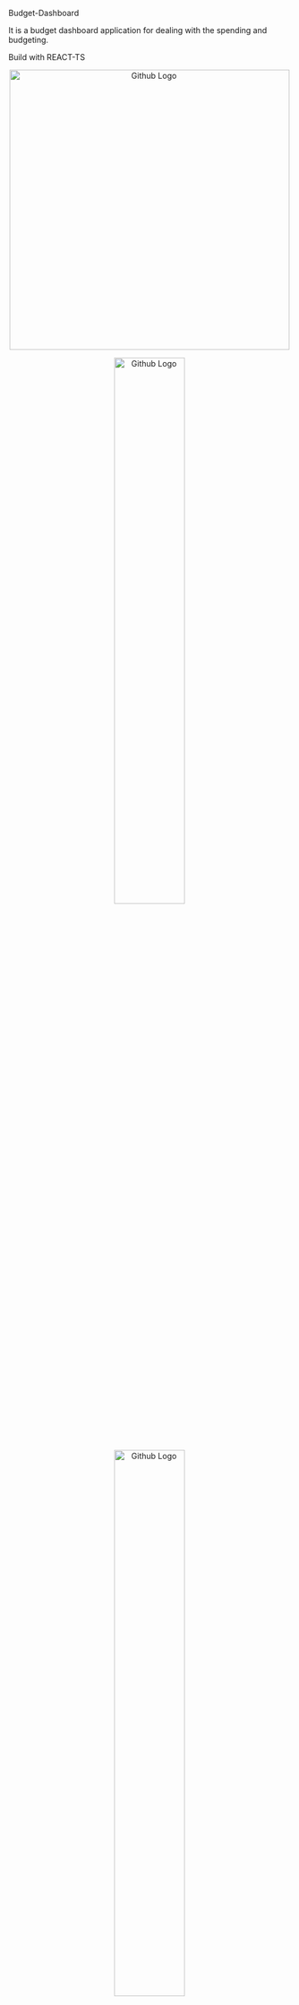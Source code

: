 Budget-Dashboard

It is a budget dashboard application for dealing with the spending and budgeting.

Build with REACT-TS 

<p align="center">
  <img src="https://github.com/759445684/Budget-Dashboard/blob/master/budget-app.png" width="500" title="Github Logo">
</p>
<p align="center">
  <img src="https://github.com/759445684/Budget-Dashboard/blob/master/budget-app-mobile1.png" width="50%" title="Github Logo">
      <img align="center" src="https://github.com/759445684/Budget-Dashboard/blob/master/budget-app-mobile2.png" width="50%" title="Github Logo">

</p>
 

</p>

Installation

    npm install
    npm start



Next Step

Based on Function Part

- Add User Authentication and register page
  - Log in with social media
- Add Category Management Section
  - Simple CRUD for the category
  - Draggable Color to set the color tag for the category
- Expend Chart Board
  - A Line Chart of spending and income of each month in given year
- Expend Detail Board
  - Add spending and budgeting  summary of select month
  - Modify Modal
- Add Theme & Setting
  - Change the theme (day, night)
  - Thinking.. ...
  

Improvement on the code

- To integrate the immutable.js
- To implement draggable component from scratch
- Optimizing the state management
  

Contributing 

Feel free to fork my project and please join me.



License

MIT


